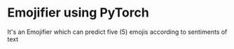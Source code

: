 # Emojifier using PyTorch

It's an Emojifier which can predict five (5) emojis according to sentiments of text